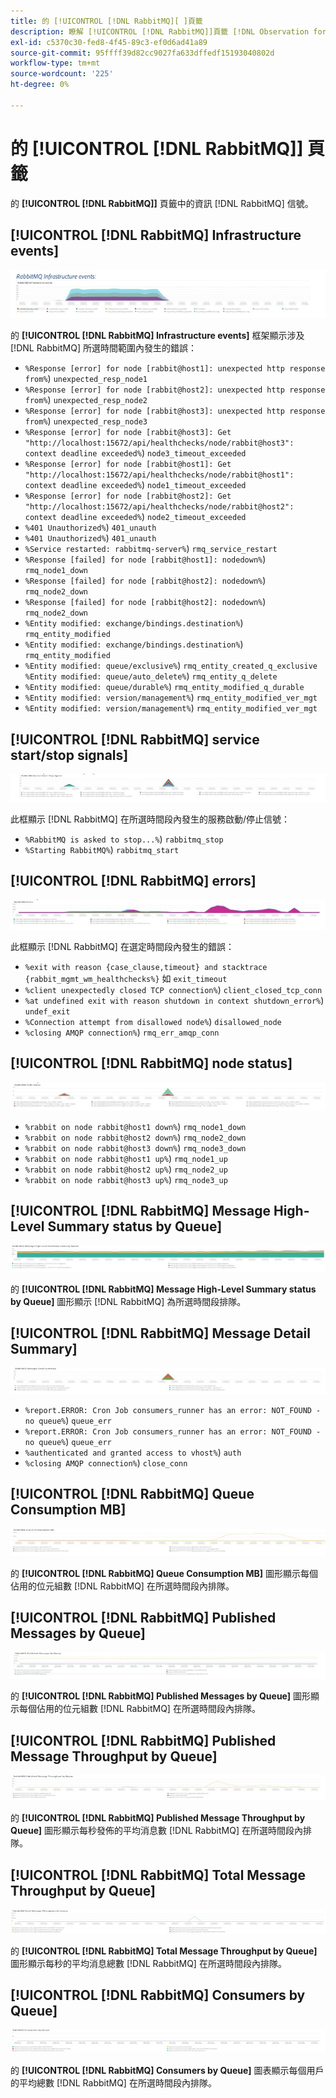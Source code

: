 ```yaml
---
title: 的 [!UICONTROL [!DNL RabbitMQ][ ]頁籤
description: 瞭解 [!UICONTROL [!DNL RabbitMQ]]頁籤 [!DNL Observation for Adobe Commerce]。
exl-id: c5370c30-fed8-4f45-89c3-ef0d6ad41a89
source-git-commit: 95ffff39d82cc9027fa633dffedf15193040802d
workflow-type: tm+mt
source-wordcount: '225'
ht-degree: 0%

---
```


# 的 [!UICONTROL [!DNL RabbitMQ]] 頁籤

的 **[!UICONTROL [!DNL RabbitMQ]]** 頁籤中的資訊 [!DNL RabbitMQ] 信號。

## [!UICONTROL [!DNL RabbitMQ] Infrastructure events]

![[!DNL RabbitMQ] 基礎架構事件](../../assets/tools/observation-for-adobe-commerce/rabbitmq-tab-1.jpeg)

的 **[!UICONTROL [!DNL RabbitMQ] Infrastructure events]** 框架顯示涉及 [!DNL RabbitMQ] 所選時間範圍內發生的錯誤：

* `%Response [error] for node [rabbit@host1]: unexpected http response from%`) `unexpected_resp_node1`
* `%Response [error] for node [rabbit@host2]: unexpected http response from%`) `unexpected_resp_node2`
* `%Response [error] for node [rabbit@host3]: unexpected http response from%`) `unexpected_resp_node3`
* `%Response [error] for node [rabbit@host3]: Get "http://localhost:15672/api/healthchecks/node/rabbit@host3": context deadline exceeded%`) `node3_timeout_exceeded`
* `%Response [error] for node [rabbit@host1]: Get "http://localhost:15672/api/healthchecks/node/rabbit@host1": context deadline exceeded%`) `node1_timeout_exceeded`
* `%Response [error] for node [rabbit@host2]: Get "http://localhost:15672/api/healthchecks/node/rabbit@host2": context deadline exceeded%`) `node2_timeout_exceeded`
* `%401 Unauthorized%`) `401_unauth`
* `%401 Unauthorized%`) `401_unauth`
* `%Service restarted: rabbitmq-server%`) `rmq_service_restart`
* `%Response [failed] for node [rabbit@host1]: nodedown%`) `rmq_node1_down`
* `%Response [failed] for node [rabbit@host2]: nodedown%`) `rmq_node2_down`
* `%Response [failed] for node [rabbit@host2]: nodedown%`) `rmq_node2_down`
* `%Entity modified: exchange/bindings.destination%`) `rmq_entity_modified`
* `%Entity modified: exchange/bindings.destination%`) `rmq_entity_modified`
* `%Entity modified: queue/exclusive%`) `rmq_entity_created_q_exclusive` `%Entity modified: queue/auto_delete%`) `rmq_entity_q_delete`
* `%Entity modified: queue/durable%`) `rmq_entity_modified_q_durable`
* `%Entity modified: version/management%`) `rmq_entity_modified_ver_mgt`
* `%Entity modified: version/management%`) `rmq_entity_modified_ver_mgt`

## [!UICONTROL [!DNL RabbitMQ] service start/stop signals]

![[!DNL RabbitMQ] 服務啟動/停止信號](../../assets/tools/observation-for-adobe-commerce/rabbitmq-tab-2.jpeg)

此框顯示 [!DNL RabbitMQ] 在所選時間段內發生的服務啟動/停止信號：

* `%RabbitMQ is asked to stop...%`) `rabbitmq_stop`
* `%Starting RabbitMQ%`) `rabbitmq_start`

## [!UICONTROL [!DNL RabbitMQ] errors]

![[!DNL RabbitMQ] 錯誤](../../assets/tools/observation-for-adobe-commerce/rabbitmq-tab-3.jpeg)

此框顯示 [!DNL RabbitMQ] 在選定時間段內發生的錯誤：

* `%exit with reason {case_clause,timeout} and stacktrace {rabbit_mgmt_wm_healthchecks%}` 如 `exit_timeout`
* `%client unexpectedly closed TCP connection%`) `client_closed_tcp_conn`
* `%at undefined exit with reason shutdown in context shutdown_error%`) `undef_exit`
* `%Connection attempt from disallowed node%`) `disallowed_node`
* `%closing AMQP connection%`) `rmq_err_amqp_conn`

## [!UICONTROL [!DNL RabbitMQ] node status]

![[!DNL RabbitMQ] 節點狀態](../../assets/tools/observation-for-adobe-commerce/rabbitmq-tab-4.jpeg)

* `%rabbit on node rabbit@host1 down%`) `rmq_node1_down`
* `%rabbit on node rabbit@host2 down%`) `rmq_node2_down`
* `%rabbit on node rabbit@host3 down%`) `rmq_node3_down`
* `%rabbit on node rabbit@host1 up%`) `rmq_node1_up`
* `%rabbit on node rabbit@host2 up%`) `rmq_node2_up`
* `%rabbit on node rabbit@host3 up%`) `rmq_node3_up`

## [!UICONTROL [!DNL RabbitMQ] Message High-Level Summary status by Queue]

![[!DNL RabbitMQ] 按隊列顯示的消息高級摘要狀態](../../assets/tools/observation-for-adobe-commerce/rabbitmq-tab-5.jpeg)

的 **[!UICONTROL [!DNL RabbitMQ] Message High-Level Summary status by Queue]** 圖形顯示 [!DNL RabbitMQ] 為所選時間段排隊。

## [!UICONTROL [!DNL RabbitMQ] Message Detail Summary]

![[!DNL RabbitMQ] 消息詳細資訊摘要](../../assets/tools/observation-for-adobe-commerce/rabbitmq-tab-6.jpeg)

* `%report.ERROR: Cron Job consumers_runner has an error: NOT_FOUND - no queue%`) `queue_err`
* `%report.ERROR: Cron Job consumers_runner has an error: NOT_FOUND - no queue%`) `queue_err`
* `%authenticated and granted access to vhost%`) `auth`
* `%closing AMQP connection%`) `close_conn`

## [!UICONTROL [!DNL RabbitMQ] Queue Consumption MB]

![[!DNL RabbitMQ] 隊列消耗MB](../../assets/tools/observation-for-adobe-commerce/rabbitmq-tab-7.jpeg)

的 **[!UICONTROL [!DNL RabbitMQ] Queue Consumption MB]** 圖形顯示每個佔用的位元組數 [!DNL RabbitMQ] 在所選時間段內排隊。

## [!UICONTROL [!DNL RabbitMQ] Published Messages by Queue]

![[!DNL RabbitMQ] 按隊列發佈的消息](../../assets/tools/observation-for-adobe-commerce/rabbitmq-tab-8.jpeg)

的 **[!UICONTROL [!DNL RabbitMQ] Published Messages by Queue]** 圖形顯示每個佔用的位元組數 [!DNL RabbitMQ] 在所選時間段內排隊。

## [!UICONTROL [!DNL RabbitMQ] Published Message Throughput by Queue]

![[!DNL RabbitMQ] 按隊列發佈的消息吞吐量](../../assets/tools/observation-for-adobe-commerce/rabbitmq-tab-9.jpeg)

的 **[!UICONTROL [!DNL RabbitMQ] Published Message Throughput by Queue]** 圖形顯示每秒發佈的平均消息數 [!DNL RabbitMQ] 在所選時間段內排隊。

## [!UICONTROL [!DNL RabbitMQ] Total Message Throughput by Queue]

![[!DNL RabbitMQ] 按隊列列出的消息總吞吐量](../../assets/tools/observation-for-adobe-commerce/rabbitmq-tab-10.jpeg)

的 **[!UICONTROL [!DNL RabbitMQ] Total Message Throughput by Queue]** 圖形顯示每秒的平均消息總數 [!DNL RabbitMQ] 在所選時間段內排隊。

## [!UICONTROL [!DNL RabbitMQ] Consumers by Queue]

![[!DNL RabbitMQ] 按隊列顯示的使用者](../../assets/tools/observation-for-adobe-commerce/rabbitmq-tab-11.jpeg)

的 **[!UICONTROL [!DNL RabbitMQ] Consumers by Queue]** 圖表顯示每個用戶的平均總數 [!DNL RabbitMQ] 在所選時間段內排隊。
